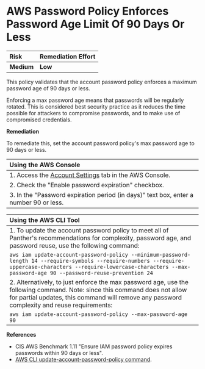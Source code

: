 # AWS Password Policy Enforces Password Age Limit Of 90 Days Or Less

| Risk | Remediation Effort |
| :--- | :--- |
| **Medium** | **Low** |

This policy validates that the account password policy enforces a maximum password age of 90 days or less.

Enforcing a max password age means that passwords will be regularly rotated. This is considered best security practice as it reduces the time possible for attackers to compromise passwords, and to make use of compromised credentials.

**Remediation**

To remediate this, set the account password policy's max password age to 90 days or less.

| Using the AWS Console |
| :--- |
| 1. Access the [Account Settings](https://console.aws.amazon.com/iam/home?#/account_settings) tab in the AWS Console. |
| 2. Check the "Enable password expiration" checkbox. |
| 3. In the "Password expiration period \(in days\)" text box, enter a number 90 or less. |

| Using the AWS CLI Tool |
| :--- |
| 1. To update the account password policy to meet all of Panther's recommendations for complexity, password age, and password reuse, use the following command: |
| `aws iam update-account-password-policy --minimum-password-length 14 --require-symbols --require-numbers --require-uppercase-characters --require-lowercase-characters --max-password-age 90 --password-reuse-prevention 24` |
| 2. Alternatively, to just enforce the max password age, use the following command. Note: since this command does not allow for partial updates, this command will remove any password complexity and reuse requirements: |
| `aws iam update-account-password-policy --max-password-age 90` |

**References**

* CIS AWS Benchmark 1.11 "Ensure IAM password policy expires passwords within 90 days or less".
* [AWS CLI update-account-password-policy command](https://docs.aws.amazon.com/cli/latest/reference/iam/update-account-password-policy.html).

